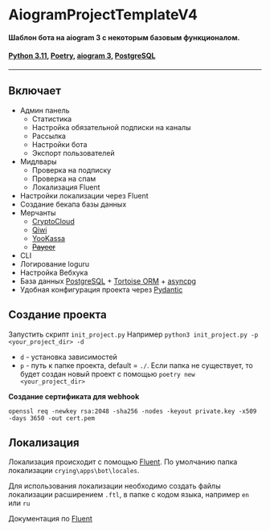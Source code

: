 # AiogramProjectTemplateV4

#### Шаблон бота на aiogram 3 с некоторым базовым функционалом. 
#### [Python 3.11](https://www.python.org/downloads/), [Poetry](https://python-poetry.org/docs/#installation), [aiogram 3](https://github.com/aiogram/aiogram/tree/dev-3.x), [PostgreSQL](https://www.postgresql.org/download/)

___

## Включает
- Админ панель
  - Статистика 
  - Настройка обязательной подписки на каналы
  - Рассылка
  - Настройки бота
  - Экспорт пользователей
- Мидлвары
  - Проверка на подписку
  - Проверка на спам
  - Локализация Fluent
- Настройки локализации через Fluent
- Создание бекапа базы данных
- Мерчанты
    - [CryptoCloud](https://cryptocloud.plus/)
    - [Qiwi](https://qiwi.com/p2p-admin/api/)
    - [YooKassa](https://yookassa.ru/developers/)
    - ~~[Payeer](https://payeer.com/)~~
- CLI 
- Логирование loguru
- Настройка Вебхука
- База данных [PostgreSQL](https://www.postgresql.org/download/
) + [Tortoise ORM](https://github.com/tortoise/tortoise-orm/) + [asyncpg](https://github.com/MagicStack/asyncpg)
- Удобная конфигурация проекта через [Pydantic](https://github.com/pydantic/pydantic)
## Создание проекта

Запустить скрипт `init_project.py`
Например `python3 init_project.py -p <your_project_dir> -d`

- `d` - установка зависимостей
- `p` - путь к папке проекта, default = `./`. Если папка не существует, то будет создан новый проект с
  помощью `poetry new <your_project_dir>`

**Создание сертификата для webhook**

`openssl req -newkey rsa:2048 -sha256 -nodes -keyout private.key -x509 -days 3650 -out cert.pem`

## Локализация

Локализация происходит с помощью [Fluent](https://projectfluent.org). По умолчанию папка
локализации `crying\apps\bot\locales`.

Для использования локализации необходимо создать файлы локализации расширением `.ftl`, в папке с кодом языка,
например `en` или `ru`

Документация по [Fluent](https://projectfluent.org/fluent/guide/)
